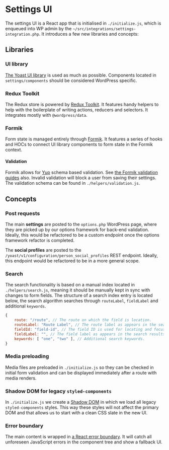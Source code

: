# Settings UI

The settings UI is a React app that is initialised in `./initialize.js`, which is enqueued into WP admin by the `~/src/integrations/settings-integration.php`.
It introduces a few new libraries and concepts:

## Libraries

### UI library
[The Yoast UI library](https://ui-library.yoast.com/) is used as much as possible. Components located in `settings/components` should be considered WordPress specific.

### Redux Toolkit
The Redux store is powered by [Redux Toolkit](https://redux-toolkit.js.org/). It features handy helpers to help with the boilerplate of writing actions, reducers and selectors. It integrates mostly with `@wordpress/data`.

### Formik
Form state is managed entirely through [Formik](https://formik.org/). It features a series of hooks and HOCs to connect UI library components to form state in the Formik context.

#### Validation
Formik allows for [Yup](https://github.com/jquense/yup) schema based validation. See [the Formik validation guides](https://formik.org/docs/guides/validation) also. Invalid validation will block a user from saving their settings. The validation schema can be found in `./helpers/validation.js`.

## Concepts

### Post requests
The main **settings** are posted to the `options.php` WordPress page, where they are picked up by our options framework for back-end validation. Ideally, this would be refactored to be a custom endpoint once the options framework refactor is completed.

The **social profiles** are posted to the `/yoast/v1/configuration/person_social_profiles` REST endpoint. Ideally, this endpoint would be refactored to be in a more general scope.

### Search
The search functionality is based on a manual index located in `./helpers/search.js`, meaning it should be manually kept in sync with changes to form fields. The structure of a search index entry is located below, the search algorithm searches through `routeLabel`, `fieldLabel` and additional `keywords`.

```js
{
    route: "/route", // The route on which the field is location.
    routeLabel: "Route Label", // The route label as appears in the search results.
    fieldId: "field-id", // The field ID is used for locating and focussing the field when search item is clicked.
    fieldLabel: "", // The field label as appears in the search results.
    keywords: [ "one", "two" ], // Additional search keywords.
}
```

### Media preloading
Media files are preloaded in `./initialize.js` so they can be checked in initial form validation and can be displayed immediately after a route with media renders.

### Shadow DOM for legacy `styled-components`
In `./initialize.js` we create a [Shadow DOM](https://developer.mozilla.org/en-US/docs/Web/Web_Components/Using_shadow_DOM) in which we load all legacy `styled-components` styles. This way these styles will not affect the primary DOM and that allows us to start with a clean CSS slate in the new UI.

### Error boundary
The main content is wrapped in [a React error boundary](https://reactjs.org/docs/error-boundaries.html). It will catch all unforeseen JavaScript errors in the component tree and show a fallback UI.